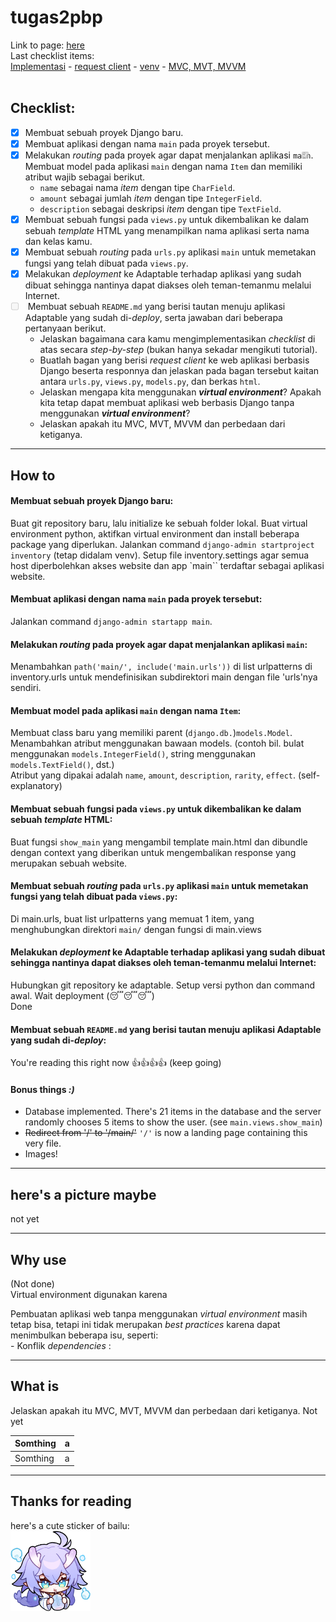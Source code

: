 # tugas2pbp

Link to page: [here](./main/)<br>
Last checklist items:<br>
[Implementasi](#how-to)
\- [request client](#heres-a-picture-maybe)
\- [venv](#why-use)
\- [MVC, MVT, MVVM](#what-is)
<br><br>

## Checklist:
- [x] Membuat sebuah proyek Django baru.
- [x] Membuat aplikasi dengan nama `main` pada proyek tersebut.
- [x] Melakukan *routing* pada proyek agar dapat menjalankan aplikasi `main`.
<input type="checkbox" disabled="" checked=""> Membuat model pada aplikasi `main` dengan nama `Item` dan memiliki atribut wajib sebagai berikut. 
    - `name` sebagai nama *item* dengan tipe `CharField`.
    - `amount` sebagai jumlah *item* dengan tipe `IntegerField`.
    - `description` sebagai deskripsi *item* dengan tipe `TextField`.
- [x] Membuat sebuah fungsi pada `views.py` untuk dikembalikan ke dalam sebuah *template* HTML yang menampilkan nama aplikasi serta nama dan kelas kamu.
- [x] Membuat sebuah *routing* pada `urls.py` aplikasi `main` untuk memetakan fungsi yang telah dibuat pada `views.py`.
- [x] Melakukan *deployment* ke Adaptable terhadap aplikasi yang sudah dibuat sehingga nantinya dapat diakses oleh teman-temanmu melalui Internet.<br>
<input type="checkbox" disabled=""> Membuat sebuah `README.md` yang berisi tautan menuju aplikasi Adaptable yang sudah di-*deploy*, serta jawaban dari beberapa pertanyaan berikut.
    - Jelaskan bagaimana cara kamu mengimplementasikan *checklist* di atas secara *step-by-step* (bukan hanya sekadar mengikuti tutorial).
    - Buatlah bagan yang berisi *request client* ke web aplikasi berbasis Django beserta responnya dan jelaskan pada bagan tersebut kaitan antara `urls.py`, `views.py`, `models.py`, dan berkas `html`.
    - Jelaskan mengapa kita menggunakan ***virtual environment***? Apakah kita tetap dapat membuat aplikasi web berbasis Django tanpa menggunakan ***virtual environment***?
    - Jelaskan apakah itu MVC, MVT, MVVM dan perbedaan dari ketiganya.
---


## How to
#### Membuat sebuah proyek Django baru:
Buat git repository baru, lalu initialize ke sebuah folder lokal. 
Buat virtual environment python, aktifkan virtual environment dan install beberapa package yang diperlukan. 
Jalankan command `django-admin startproject inventory` (tetap didalam venv). 
Setup file inventory.settings agar semua host diperbolehkan akses website dan app `main`` terdaftar sebagai aplikasi website.

#### Membuat aplikasi dengan nama `main` pada proyek tersebut:
Jalankan command `django-admin startapp main`.

#### Melakukan *routing* pada proyek agar dapat menjalankan aplikasi `main`:
Menambahkan `path('main/', include('main.urls'))` di list urlpatterns di inventory.urls untuk mendefinisikan subdirektori main dengan file 'urls'nya sendiri.

#### Membuat model pada aplikasi `main` dengan nama `Item`:
Membuat class baru yang memiliki parent (`django.db.`)`models.Model`.
Menambahkan atribut menggunakan bawaan models. (contoh bil. bulat menggunakan `models.IntegerField()`, string menggunakan `models.TextField()`, dst.)<br>
Atribut yang dipakai adalah `name`, `amount`, `description`, `rarity`, `effect`. (self-explanatory)

#### Membuat sebuah fungsi pada `views.py` untuk dikembalikan ke dalam sebuah *template* HTML:
Buat fungsi `show_main` yang mengambil template main.html dan dibundle dengan context yang diberikan untuk mengembalikan response yang merupakan sebuah website.

#### Membuat sebuah *routing* pada `urls.py` aplikasi `main` untuk memetakan fungsi yang telah dibuat pada `views.py`:
Di main.urls, buat list urlpatterns yang memuat 1 item, yang menghubungkan direktori `main/` dengan fungsi di main.views

#### Melakukan *deployment* ke Adaptable terhadap aplikasi yang sudah dibuat sehingga nantinya dapat diakses oleh teman-temanmu melalui Internet:
Hubungkan git repository ke adaptable.
Setup versi python dan command awal.
Wait deployment (😴😴😴)<br>
Done

#### Membuat sebuah `README.md` yang berisi tautan menuju aplikasi Adaptable yang sudah di-*deploy*:
You're reading this right now 👍👍👍👍 (keep going)

#### Bonus things *:)*
- Database implemented.
There's 21 items in the database and the server randomly chooses 5 items to show the user. (see `main.views.show_main`) <br>
- <s>Redirect from '/' to '/main/'</s> `'/'` is now a landing page containing this very file.
- Images!

---
## here's a picture maybe
not yet

---
## Why use 
(Not done)<br>
Virtual environment digunakan karena 

Pembuatan aplikasi web tanpa menggunakan *virtual environment* masih tetap bisa, tetapi ini tidak merupakan *best practices* karena dapat menimbulkan beberapa isu, seperti:<br>
\- Konflik *dependencies* : 

---
## What is
Jelaskan apakah itu MVC, MVT, MVVM dan perbedaan dari ketiganya.
Not yet <br>

| Somthing | a |
| --------- | ---- |
| Somthing | a |


---
## Thanks for reading
here's a cute sticker of bailu:<br>
<img src="./static/main/media/Bailu_Sticker_03.png" alt="cute!!!" title="cute!!!" width="128" height="128"/>